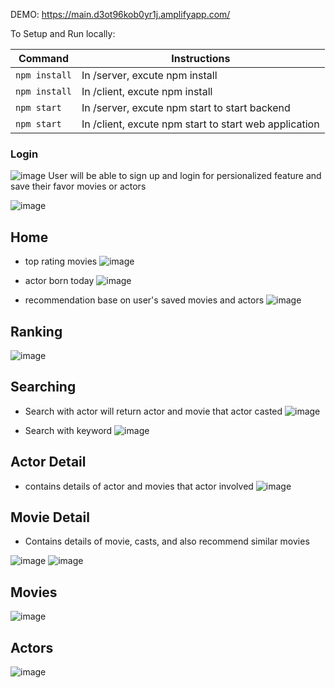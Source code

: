 DEMO:
https://main.d3ot96kob0yr1j.amplifyapp.com/

To Setup and Run locally:

| Command       | Instructions                                         |
| --------------| -----------------------------------------------------|
| `npm install` | In /server, excute npm install                       |
| `npm install` | In /client, excute npm install                       |
| `npm start`   | In /server, excute npm start to start backend        |
| `npm start`   | In /client, excute npm start to start web application|

### Login
![image](https://user-images.githubusercontent.com/77389522/172348235-48909def-b3fd-45d7-a5a4-6fb1929a2566.png)
User will be able to sign up and login for persionalized feature and save their favor movies or actors

![image](https://user-images.githubusercontent.com/77389522/172348563-51e13c0a-915d-4b46-8494-a2af5daf1150.png)


## Home
- top rating movies
![image](https://user-images.githubusercontent.com/77389522/172347974-91a53ec4-7985-4ff2-b42a-d810d556ad1b.png)

- actor born today
![image](https://user-images.githubusercontent.com/77389522/172351119-f28489e7-0916-4c8d-abfc-abbd3648ae91.png)

- recommendation base on user's saved movies and actors
![image](https://user-images.githubusercontent.com/77389522/172351243-590cd6b1-2b77-4d81-9fdc-e8d2745e4bbb.png)


## Ranking
![image](https://user-images.githubusercontent.com/77389522/172348100-8556d3ab-021a-41ed-aead-77ebb0792116.png)

## Searching
- Search with actor will return actor and movie that actor casted
![image](https://user-images.githubusercontent.com/77389522/172350484-d387d6aa-8fe5-4975-b29a-9e54776e2998.png)

- Search with keyword
![image](https://user-images.githubusercontent.com/77389522/172350097-3f50302b-af67-4113-9c9f-38919d05d6c7.png)


## Actor Detail
- contains details of actor and movies that actor involved
![image](https://user-images.githubusercontent.com/77389522/172349575-6a54cf29-6a97-42b8-ac4e-81d45f593acd.png)


## Movie Detail

- Contains details of movie, casts, and also recommend similar movies

![image](https://user-images.githubusercontent.com/77389522/172348824-51a7c2b3-d949-4ea8-8635-d0d37ebcbdf1.png)
![image](https://user-images.githubusercontent.com/77389522/172348898-0c2ae819-a8d9-4808-9e64-24b20b4f4e3f.png)

## Movies
![image](https://user-images.githubusercontent.com/77389522/172349865-4112dc23-e08e-4b93-a8db-39862c8de49f.png)

## Actors
![image](https://user-images.githubusercontent.com/77389522/172349980-f08fa527-de6c-4c7f-97c8-87c38ea204dc.png)

